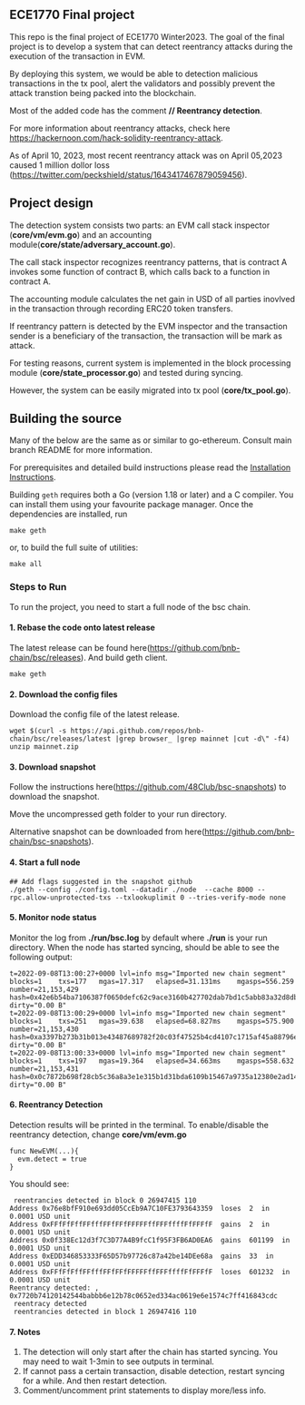 ## ECE1770 Final project

This repo is the final project of ECE1770 Winter2023. The goal of the final project is to develop a system that can detect reentrancy attacks during the execution of the transaction in EVM.

By deploying this system, we would be able to detection malicious transactions in the tx pool, alert the validators and possibly prevent the attack transtion being packed into the blockchain.

Most of the added code has the comment **// Reentrancy detection**.

For more information about reentrancy attacks, check here https://hackernoon.com/hack-solidity-reentrancy-attack.

As of April 10, 2023, most recent reentrancy attack was on April 05,2023 caused 1 million dollor loss (https://twitter.com/peckshield/status/1643417467879059456).

## Project design
The detection system consists two parts: an EVM call stack inspector (**core/vm/evm.go**) and an accounting module(**core/state/adversary_account.go**).

The call stack inspector recognizes reentrancy patterns, that is contract A invokes some function of contract B, which calls back to a function in contract A.

The accounting module calculates the net gain in USD of all parties inovlved in the transaction through recording ERC20 token transfers.

If reentrancy pattern is detected by the EVM inspector and the transaction sender is a beneficiary of the transaction, the transaction will be mark as attack.

For testing reasons, current system is implemented in the block processing module (**core/state_processor.go**) and tested during syncing. 

However, the system can be easily migrated into tx pool (**core/tx_pool.go**).

## Building the source

Many of the below are the same as or similar to go-ethereum. Consult main branch README for more information. 

For prerequisites and detailed build instructions please read the [Installation Instructions](https://geth.ethereum.org/docs/getting-started/installing-geth).

Building `geth` requires both a Go (version 1.18 or later) and a C compiler. You can install
them using your favourite package manager. Once the dependencies are installed, run

```shell
make geth
```

or, to build the full suite of utilities:

```shell
make all
```

                                                                                                                    
### Steps to Run
To run the project, you need to start a full node of the bsc chain.

#### 1. Rebase the code onto latest release

The latest release can be found here(https://github.com/bnb-chain/bsc/releases). And build geth client.

```shell
make geth
```

#### 2. Download the config files

Download the config file of the latest release.

```shell
wget $(curl -s https://api.github.com/repos/bnb-chain/bsc/releases/latest |grep browser_ |grep mainnet |cut -d\" -f4)
unzip mainnet.zip
```

#### 3. Download snapshot
Follow the instructions here(https://github.com/48Club/bsc-snapshots) to download the snapshot. 

Move the uncompressed geth folder to your run directory.

Alternative snapshot can be downloaded from here(https://github.com/bnb-chain/bsc-snapshots). 

#### 4. Start a full node
```shell
## Add flags suggested in the snapshot github 
./geth --config ./config.toml --datadir ./node  --cache 8000 --rpc.allow-unprotected-txs --txlookuplimit 0 --tries-verify-mode none
```

#### 5. Monitor node status

Monitor the log from **./run/bsc.log** by default where **./run** is your run directory. When the node has started syncing, should be able to see the following output:
```shell
t=2022-09-08T13:00:27+0000 lvl=info msg="Imported new chain segment"             blocks=1    txs=177   mgas=17.317   elapsed=31.131ms    mgasps=556.259  number=21,153,429 hash=0x42e6b54ba7106387f0650defc62c9ace3160b427702dab7bd1c5abb83a32d8db dirty="0.00 B"
t=2022-09-08T13:00:29+0000 lvl=info msg="Imported new chain segment"             blocks=1    txs=251   mgas=39.638   elapsed=68.827ms    mgasps=575.900  number=21,153,430 hash=0xa3397b273b31b013e43487689782f20c03f47525b4cd4107c1715af45a88796e dirty="0.00 B"
t=2022-09-08T13:00:33+0000 lvl=info msg="Imported new chain segment"             blocks=1    txs=197   mgas=19.364   elapsed=34.663ms    mgasps=558.632  number=21,153,431 hash=0x0c7872b698f28cb5c36a8a3e1e315b1d31bda6109b15467a9735a12380e2ad14 dirty="0.00 B"
```

#### 6. Reentrancy Detection
Detection results will be printed in the terminal. To enable/disable the reentrancy detection, change **core/vm/evm.go**

```shell
func NewEVM(...){
  evm.detect = true
}
```
You should see:
```shell
 reentrancies detected in block 0 26947415 110
Address 0x76e8bfF910e693dd05CcEb9A7C10FE3793643359  loses  2  in 0.0001 USD unit
Address 0xFFfFfFffFFfffFFfFFfFFFFFffFFFffffFfFFFfF  gains  2  in 0.0001 USD unit
Address 0x0f338Ec12d3f7C3D77A4B9fcC1f95F3FB6AD0EA6  gains  601199  in 0.0001 USD unit
Address 0xEDD346853333F65D57b97726c87a42be14DEe68a  gains  33  in 0.0001 USD unit
Address 0xFFfFfFffFFfffFFfFFfFFFFFffFFFffffFfFFFfF  loses  601232  in 0.0001 USD unit
Reentrancy detected: ,  0x7720b74120142544babbb6e12b78c0652ed334ac0619e6e1574c7ff416843cdc
 reentracy detected
 reentrancies detected in block 1 26947416 110
```
#### 7. Notes
1. The detection will only start after the chain has started syncing. You may need to wait 1-3min to see outputs in terminal.
2. If cannot pass a certain transaction, disable detection, restart syncing for a while. And then restart detection.
3. Comment/uncomment print statements to display more/less info. 
